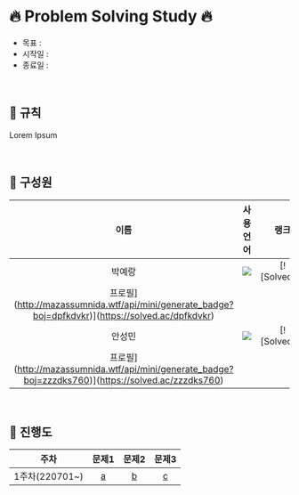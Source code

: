 # 🔥 Problem Solving Study 🔥
- 목표 : 
- 시작일 : 
- 종료일 : 

</br>

## 🚀 규칙
Lorem Ipsum

</br>

## 🙋 구성원


|이름|사용 언어|랭크|
|:-----:|:-----:|:-----:|
|박예랑|<img src="https://img.shields.io/badge/C++-00599C?style=flat-square&logo=cplusplus&logoColor=white"/>|[![Solved.ac
프로필](http://mazassumnida.wtf/api/mini/generate_badge?boj=dpfkdvkr)](https://solved.ac/dpfkdvkr) |
|안성민|<img src="https://img.shields.io/badge/Python-3776AB?style=flat-square&logo=Python&logoColor=white"/>|[![Solved.ac
프로필](http://mazassumnida.wtf/api/mini/generate_badge?boj=zzzdks760)](https://solved.ac/zzzdks760)|


</br>

## 📅 진행도

|주차|문제1|문제2|문제3|
|:-----:|:-----:|:-----:|:-----:|
|1주차(220701~)|[a](#)|[b](#)|[c](#)|
